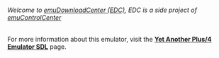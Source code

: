 ###### Welcome to [emuDownloadCenter (EDC)](https://github.com/PhoenixInteractiveNL/emuDownloadCenter/wiki/), EDC is a side project of [emuControlCenter](https://github.com/PhoenixInteractiveNL/emuControlCenter/wiki/)

For more information about this emulator, visit the [**Yet Another Plus/4 Emulator SDL**](https://github.com/PhoenixInteractiveNL/emuDownloadCenter/wiki/Emulator-yapesdl#menu) page.
